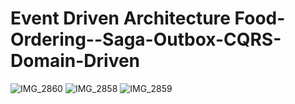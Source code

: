 ﻿# Event Driven Architecture Food-Ordering--Saga-Outbox-CQRS-Domain-Driven
![IMG_2860](https://github.com/pxsitivevxbess/Food-Ordering--Saga-Outbox-CQRS-Domain-Driven/assets/63206129/7b39046c-fe2d-4531-9031-6995d7b78c97)
![IMG_2858](https://github.com/pxsitivevxbess/Food-Ordering--Saga-Outbox-CQRS-Domain-Driven/assets/63206129/9296f8d5-896a-40ef-b074-a1597c3261d3)
![IMG_2859](https://github.com/pxsitivevxbess/Food-Ordering--Saga-Outbox-CQRS-Domain-Driven/assets/63206129/25931a90-dd0b-4eee-ac96-00626ec242cb)
